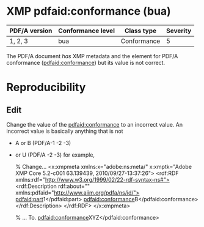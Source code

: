 # XMP pdfaid:conformance (bua)

| PDF/A version | Conformance level | Class type  | Severity |
| ------------- | ----------------- | ----------  | -------- |
| 1, 2, 3       | bua               | Conformance | 5        |

The PDF/A document _has_ XMP metadata and the element for PDF/A conformance (<pdfaid:conformance>) but its value is not correct.

# Reproducibility
## Edit
Change the value of the <pdfaid:conformance> to an incorrect value. An incorrect value is basically anything that is not
- A or B (PDF/A-1 -2 -3)
- or U (PDF/A -2 -3)
for example,

    % Change...
    <x:xmpmeta xmlns:x="adobe:ns:meta/" x:xmptk="Adobe XMP Core 5.2-c001 63.139439, 2010/09/27-13:37:26">
      <rdf:RDF xmlns:rdf="http://www.w3.org/1999/02/22-rdf-syntax-ns#">
        <rdf:Description rdf:about="" xmlns:pdfaid="http://www.aiim.org/pdfa/ns/id/">
          <pdfaid:part>1</pdfaid:part>
          <pdfaid:conformance>B</pdfaid:conformance>
        </rdf:Description>
      </rdf:RDF>
    </x:xmpmeta>

    % ... To.
    <pdfaid:conformance>XYZ</pdfaid:conformance>
